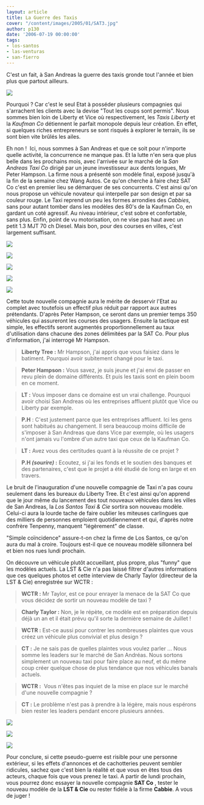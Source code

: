 ```yaml
---
layout: article
title: La Guerre des Taxis
cover: "/content/images/2005/01/SAT3.jpg"
author: p130
date: '2006-07-19 00:00:00'
tags:
- los-santos
- las-venturas
- san-fierro
---
```


C'est un fait, à San Andreas la guerre des taxis gronde tout l'année et bien plus que partout ailleurs.

![](  /content/images/2005/01/San_Andreas_Taxi.jpg)

Pourquoi ? Car c'est le seul Etat à posséder plusieurs compagnies qui s'arrachent les clients avec la&nbsp;devise "Tout les coups sont permis". Nous sommes bien loin de Liberty et Vice où respectivement, les _Taxis_ _Liberty_ et la _Kaufman Co_ détiennent le parfait monopole depuis leur création. En effet, si quelques riches entrepreneurs se sont risqués à explorer le terrain, ils se sont bien vite brûlés les ailes.

Eh non ! &nbsp;Ici, nous sommes&nbsp;à San Andreas et que ce soit pour n'importe quelle activité, la concurrence ne manque pas. Et la lutte n'en sera que plus belle dans les prochains mois, avec l'arrivée sur le marché de la _San Andreas Taxi Co_ dirigé par un jeune investisseur aux dents longues, Mr Peter Hampson. La firme nous a présenté son modèle final, exposé jusqu'à la fin de la semaine chez Wang Autos. Ce qu'on cherche à faire chez SAT Co&nbsp;c'est en premier lieu se démarquer de ses concurrents. C'est ainsi qu'on nous propose un véhicule novateur qui interpelle par son design et par sa couleur rouge. Le Taxi reprend un peu les formes arrondies des _Cabbies_, sans pour autant tomber dans les modèles des 80's de la Kaufman Co, en gardant un coté agressif.&nbsp;Au niveau&nbsp;intérieur, c'est sobre et confortable, sans plus. Enfin, point de vu motorisation, on ne vise pas haut avec un petit&nbsp;1.3 MJT 70&nbsp;ch Diesel. Mais bon, pour des courses en villes, c'est largement suffisant.

![](  /content/images/2005/01/SAT3.jpg)

![](  /content/images/2005/01/SAT.jpg)

![](  /content/images/2005/01/SAT2.jpg)

![](  /content/images/2005/01/SAT4.jpg)

![](  /content/images/2005/01/SAT5.jpg)

Cette toute nouvelle compagnie aura le mérite de desservir l'Etat au complet avec toutefois un effectif plus réduit par rapport aux autres prétendants. D'après Peter Hampson, ce seront dans un premier temps 350 véhicules qui assureront les courses des usagers. Ensuite la tactique est simple, les effectifs seront augmentés proportionnellement au taux d'utilisation dans chacune des zones délimitées par la SAT Co. Pour plus d'information, j'ai interrogé Mr Hampson.

> **Liberty Tree :** Mr Hampson, j'ai appris que vous faisiez dans le batiment. Pourquoi avoir subitement changé pour le taxi.

> **Peter Hampson :** Vous savez, je suis jeune et j'ai envi de passer en revu plein de domaine différents. Et puis les taxis sont en plein boom en ce moment.

> **LT :** Vous imposer dans ce domaine est un vrai challenge. Pourquoi avoir choisi San Andreas où les entreprises affluent plutôt que Vice ou Liberty par exemple.

> **P.H** : C'est justement parce que les entreprises affluent. Ici les gens sont habitués au changement. Il sera beaucoup moins difficile de s'imposer à San Andreas que dans Vice par exemple, où les usagers n'ont jamais vu l'ombre d'un autre taxi que ceux de la Kaufman Co.

> **LT :** Avez vous des certitudes quant à la réussite de ce projet ?

> **P.H _(sourire)_ :** Ecoutez, si j'ai les fonds et le soutien des banques et des partenaires, c'est que le projet a été étudié de long en large et en travers.

Le bruit de l'inauguration&nbsp;d'une nouvelle compagnie de Taxi n'a pas couru seulement dans les bureaux du Liberty Tree. Et c'est ainsi qu'on apprend que le jour même&nbsp;du lancement des tout nouveaux véhicules dans les villes de San Andreas, la _Los Santos Taxi & Cie_ sortira son nouveau modèle. Celui-ci&nbsp;aura la lourde tache de faire oublier les miteuses carlingues que des milliers de personnes emploient quotidiennement et qui, d'après notre confrère Tenpenny, manquent "légèrement" de classe.

"Simple coïncidence" assure-t-on chez la firme de Los Santos, ce qu'on aura du mal&nbsp;à croire.&nbsp;Toujours est-il que ce nouveau modèle sillonnera bel et bien nos rues lundi prochain.

On découvre un véhicule plutôt&nbsp;accueillant, plus propre, plus "funny" que les modèles actuels. La LST & Cie n'a pas laissé filtrer d'autres informations que ces quelques photos et cette interview de Charly Taylor (directeur de la LST & Cie) enregistrée sur WCTR :

> **WCTR :** Mr Taylor, est ce pour enrayer la menace de la SAT Co que vous décidez de sortir un nouveau modèle de taxi ?

> **Charly Taylor :** Non, je le répète, ce modèle est en préparation depuis déjà un an et il était prévu qu'il sorte la dernière semaine de Juillet !

> **WCTR :** Est-ce aussi pour contrer les nombreuses plaintes que vous créez un véhicule plus convivial et plus design ?

> **CT :** Je ne sais pas de quelles plaintes vous voulez parler ... Nous somme les leaders sur le marché de San Andréas. Nous sortons simplement un nouveau taxi pour faire place au neuf, et du même coup créer quelque chose de plus tendance que nos véhicules banals actuels.

> **WCTR :** &nbsp;Vous n'êtes pas inquiet de la mise en place sur le marché d'une nouvelle compagnie ?

> **CT :** Le problème n'est pas à prendre à la légère, mais nous espérons bien rester les leaders pendant encore plusieurs années.

![](  /content/images/2005/01/LST.jpg)

![](  /content/images/2005/01/LST2.jpg)

![](  /content/images/2005/01/LST3.jpg)

Pour conclure, si cette pseudo-guerre est risible pour une personne extérieur, si les effets d'annonces et de cachotteries peuvent sembler ridicules, sachez que c'est bien la réalité et que vous en êtes tous des acteurs, chaque fois que vous prenez le taxi. A partir de lundi prochain, vous pourrez donc&nbsp;essayer la nouvelle compagnie **SAT Co** , tester le nouveau modèle de la **LST & Cie** ou rester fidèle à la firme **Cabbie**. A vous de juger !

<!--kg-card-end: markdown-->
